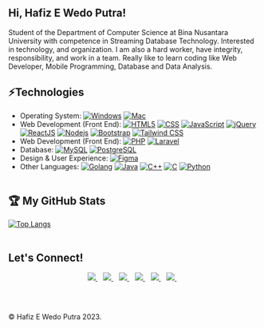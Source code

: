 <h2> Hi, Hafiz E Wedo Putra!</h2> 

Student of the Department of Computer Science at Bina Nusantara University with competence in Streaming Database Technology. Interested in technology, and organization. I am also a hard worker, have integrity, responsibility, and work in a team. Really like to learn coding like Web Developer, Mobile Programming, Database and Data Analysis. 

## ⚡Technologies
- Operating System: 
[![Windows](https://img.shields.io/badge/Windows-black?style=flat&logo=windows&logoColor=0078D6)]()
[![Mac](https://img.shields.io/badge/MacOS-black?style=flat&logo=windows&logoColor=0078D6)]()
- Web Development (Front End):
[![HTML5](https://img.shields.io/badge/-HTML5-black?style=flat&logo=html5&logoColor=%23E34F26)](https://github.com/hafizewp22?tab=repositories&language=html)
[![CSS](https://img.shields.io/badge/-CSS-black?style=flat&logo=css3&logoColor=%231572B6)](https://github.com/hafizewp22?tab=repositories&language=css)
[![JavaScript](https://img.shields.io/badge/-JavaScript-black?style=flat&logo=javascript)](https://github.com/hafizewp22?tab=repositories&language=javascript)
[![jQuery](https://img.shields.io/badge/-jQuery-black?style=flat&logo=jQuer)](https://github.com/hafizewp22?tab=repositories&language=jQuer)
[![ReactJS](https://img.shields.io/badge/-React-black?style=flat&logo=react)](https://github.com/hafizewp22?tab=repositories&language=javascript)
[![Nodejs](https://img.shields.io/badge/-Nodejs-black?style=flat&logo=Node.js)](https://github.com/hafizewp22?tab=repositories&language=javascript)
[![Bootstrap](https://img.shields.io/badge/-Bootstrap-black?style=flat&logo=Bootstrap)](https://github.com/hafizewp22?tab=bootstrap)
[![Tailwind CSS](https://img.shields.io/badge/tailwindcss-0F172A?&logo=tailwindcss)](https://github.com/hafizewp22?tab=repositories&language=css)
- Web Development (Front End):
[![PHP](https://img.shields.io/badge/PHP-0F172A?&logo=PHP)](https://github.com/hafizewp22?tab=repositories&language=php)
[![Laravel](https://img.shields.io/badge/Laravel-0F172A?&logo=Laravel)](https://github.com/hafizewp22?tab=repositories&language=blade)
- Database:
[![MySQL](https://img.shields.io/badge/MySQL-black?style=flat&logo=MySQL&logoColor=CC2927)](https://github.com/hafizewp22?tab=repositories)
[![PostgreSQL](https://img.shields.io/badge/-PostgreSQL-black?style=flat-square&logo=postgresql)](https://github.com/hafizewp22?tab=repositories)
- Design & User Experience:
[![Figma](https://img.shields.io/badge/Figma-black.svg?style=flat&logo=figma&logoColor=%23FF0000)](https://github.com/hafizewp22?tab=repositories)
- Other Languages:
[![Golang](https://img.shields.io/badge/-Golang-black?style=flat&logo=go)](https://github.com/hafizewp22?tab=go)
[![Java](https://img.shields.io/badge/-Java-black?style=flat&logo=Java)](https://github.com/hafizewp22?tab=java)
[![C++](https://img.shields.io/badge/-C%2b%2b-black?style=flat&logo=C%2b%2b&logoColor=%2300599C)](https://github.com/hafizewp22?tab=repositories)
[![C](https://img.shields.io/badge/C-black.svg?style=flat&logo=c&logoColor=%23239120)](https://github.com/hafizewp22?tab=repositories&language=c)
[![Python](https://img.shields.io/badge/-Python-black?style=flat&logo=Python)](https://github.com/hafizewp22?tab=repositories&language=jupyter-notebook)
<br /><br />
## 🏆 My GitHub Stats 
[![Top Langs](https://github-readme-stats.vercel.app/api/top-langs/?username=hafizewp22&theme=tokyonight&layout=compact&langs_count=10&card_width=360)](https://github.com/hafizewp22?tab=repositories)
<br /><br />
## Let's Connect!
<p align='center'>
<a href="https://hafizewp22.github.io/">
  <img src="https://img.shields.io/badge/Portfolio%20Website-%231DA1F2.svg?&style=for-the-badge&logo=internet&logoColor=white" />
</a>&nbsp;&nbsp;
<a href="https://www.linkedin.com/in/hafizewp/">
  <img src="https://img.shields.io/badge/linkedin-%230077B5.svg?&style=for-the-badge&logo=linkedin&logoColor=white" />
</a>&nbsp;&nbsp;
<a href="https://medium.com/@hafizewp">
  <img src="https://img.shields.io/badge/medium-%2312100E.svg?&style=for-the-badge&logo=medium&logoColor=white" />
</a>&nbsp;&nbsp;
<a href="https://www.figma.com/@hafizewp">
  <img src="https://img.shields.io/badge/figma-%2312100E.svg?&style=for-the-badge&logo=figma&logoColor=white" />
</a>&nbsp;&nbsp;
<a href="https://www.hackerrank.com/hafizewp">
    <img src="https://img.shields.io/badge/hackerrank-%54A657.svg?&style=for-the-badge&logo=hackerrank&logoColor=white" />
</a>&nbsp;&nbsp;
<a href="mailto:hafizelfiawedoputra@outlook.com">
  <img src="https://img.shields.io/badge/email me-%23D14836.svg?&style=for-the-badge&logo=gmail&logoColor=white" />
</a>&nbsp;&nbsp;
</p>
<br />

##
&#169; Hafiz E Wedo Putra 2023.


